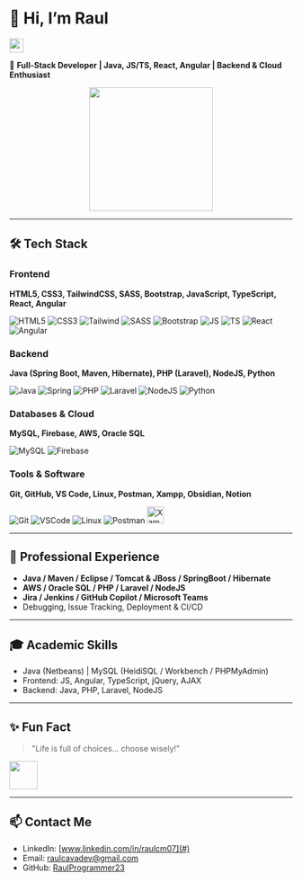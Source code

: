 # 👋 Hi, I’m Raul
<img src="https://media.giphy.com/media/hvRJCLFzcasrR4ia7z/giphy.gif" width="25px">

🎯 **Full-Stack Developer | Java, JS/TS, React, Angular | Backend & Cloud Enthusiast**  

<p align="center">
  <img src="https://media.giphy.com/media/MC6eSuC3yypCU/giphy.gif" width="220px"/>
</p>

---

## 🛠️ Tech Stack

### Frontend
**HTML5, CSS3, TailwindCSS, SASS, Bootstrap, JavaScript, TypeScript, React, Angular**  
<p align="left">
  <img alt="HTML5" src="https://img.shields.io/badge/HTML5-E34F26?style=flat&logo=html5&logoColor=white">
  <img alt="CSS3" src="https://img.shields.io/badge/CSS3-1572B6?style=flat&logo=css3&logoColor=white">
  <img alt="Tailwind" src="https://www.vectorlogo.zone/logos/tailwindcss/tailwindcss-ar21.svg">
  <img alt="SASS" src="https://www.vectorlogo.zone/logos/sass-lang/sass-lang-ar21.svg">
  <img alt="Bootstrap" src="https://img.shields.io/badge/Bootstrap-563D7C?style=flat&logo=bootstrap&logoColor=white">
  <img alt="JS" src="https://www.vectorlogo.zone/logos/javascript/javascript-icon.svg">
  <img alt="TS" src="https://www.vectorlogo.zone/logos/typescriptlang/typescriptlang-icon.svg">
  <img alt="React" src="https://www.vectorlogo.zone/logos/reactjs/reactjs-icon.svg">
  <img alt="Angular" src="https://www.vectorlogo.zone/logos/angular/angular-icon.svg">
</p>

### Backend
**Java (Spring Boot, Maven, Hibernate), PHP (Laravel), NodeJS, Python**  
<p align="left">
  <img alt="Java" src="https://www.vectorlogo.zone/logos/java/java-vertical.svg">
  <img alt="Spring" src="https://www.vectorlogo.zone/logos/springio/springio-ar21.svg">
  <img alt="PHP" src="https://www.vectorlogo.zone/logos/php/php-ar21.svg">
  <img alt="Laravel" src="https://www.vectorlogo.zone/logos/laravel/laravel-ar21.svg">
  <img alt="NodeJS" src="https://www.vectorlogo.zone/logos/nodejs/nodejs-ar21.svg">
  <img alt="Python" src="https://www.vectorlogo.zone/logos/python/python-horizontal.svg">
</p>

### Databases & Cloud
**MySQL, Firebase, AWS, Oracle SQL**  
<p align="left">
  <img alt="MySQL" src="https://img.shields.io/badge/MySQL-00758F?style=flat&logo=mysql&logoColor=white">
  <img alt="Firebase" src="https://img.shields.io/badge/Firebase-FFCA28?style=flat&logo=firebase&logoColor=black">
</p>

### Tools & Software
**Git, GitHub, VS Code, Linux, Postman, Xampp, Obsidian, Notion**  
<p align="left">
  <img alt="Git" src="https://img.shields.io/badge/Git-F05033?style=flat&logo=git&logoColor=white">
  <img alt="VSCode" src="https://img.shields.io/badge/VSCode-0078D7?style=flat&logo=visual-studio-code&logoColor=white">
  <img alt="Linux" src="https://img.shields.io/badge/Linux-FCC624?style=flat&logo=linux&logoColor=black">
  <img alt="Postman" src="https://img.shields.io/badge/Postman-FF6C37?style=flat&logo=postman&logoColor=white">
  <img alt="Xampp" src="https://upload.wikimedia.org/wikipedia/commons/0/03/Xampp_logo.svg" height="30px">
</p>

---

## 💼 Professional Experience
- **Java / Maven / Eclipse / Tomcat & JBoss / SpringBoot / Hibernate**
- **AWS / Oracle SQL / PHP / Laravel / NodeJS**
- **Jira / Jenkins / GitHub Copilot / Microsoft Teams**
- Debugging, Issue Tracking, Deployment & CI/CD

---

## 🎓 Academic Skills
- Java (Netbeans) | MySQL (HeidiSQL / Workbench / PHPMyAdmin)
- Frontend: JS, Angular, TypeScript, jQuery, AJAX
- Backend: Java, PHP, Laravel, NodeJS

---

## ✨ Fun Fact
> "Life is full of choices… choose wisely!"  
<img src="https://media.giphy.com/media/qjqUcgIyRjsl2/giphy.gif" width="50px">

---

## 📫 Contact Me
- LinkedIn: [www.linkedin.com/in/raulcm07](#)
- Email: [raulcavadev@gmail.com](#)
- GitHub: [RaulProgrammer23](https://github.com/RaulProgrammer23)

